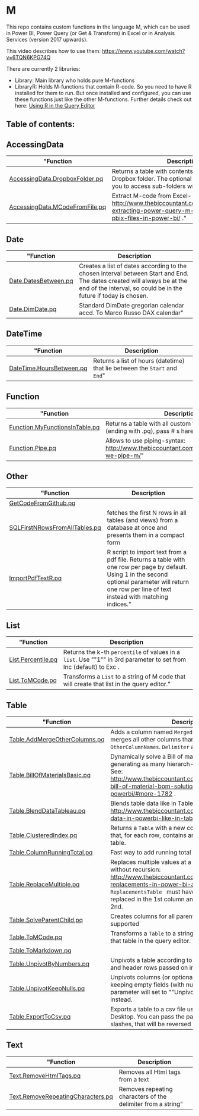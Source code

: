 # M
This repo contains custom functions in the language M, which can be used in Power BI, Power Query (or Get & Transform) in Excel or in Analysis Services (version 2017 upwards).

This video describes how to use them:  https://www.youtube.com/watch?v=6TQN6KPG74Q

There are currently 2 libraries:
+ Library: Main library who holds pure M-functions
+ LibraryR: Holds M-functions that contain R-code. So you need to have R installed for them to run. But once installed and configured, you can use these functions just like the other M-functions. Further details check out here: [Using R in the Query Editor]( https://docs.microsoft.com/en-us/power-bi/desktop-r-in-query-editor)


## Table of contents:

## AccessingData
"Function | Description
-------- | -----------
[AccessingData.DropboxFolder.pq](https://github.com/ImkeF/M/tree/master/Library/AccessingData.DropboxFolder.pq) | Returns a table with contents from your selected Dropbox folder. The optional field 'folder' allows you to access sub-folders within the main folder.
[AccessingData.MCodeFromFile.pq](https://github.com/ImkeF/M/tree/master/Library/AccessingData.MCodeFromFile.pq) | Extract M-code from Excel- or Power BI files, see: http://www.thebiccountant.com/2017/10/15/bulk-extracting-power-query-m-code-from-multiple-pbix-files-in-power-bi/ ."
## Date
"Function | Description
-------- | -----------
[Date.DatesBetween.pq](https://github.com/ImkeF/M/tree/master/Library/Date.DatesBetween.pq) | Creates a list of dates according to the chosen interval between Start and End. The dates created will always be at the end of the interval, so could be in the future if today is chosen.
[Date.DimDate.pq](https://github.com/ImkeF/M/tree/master/Library/Date.DimDate.pq) | Standard DimDate gregorian calendar accd. To Marco Russo DAX calendar"
## DateTime
"Function | Description
-------- | -----------
[DateTime.HoursBetween.pq](https://github.com/ImkeF/M/tree/master/Library/DateTime.HoursBetween.pq) | Returns a list of hours (datetime) that lie between the <code>Start</code> and <code>End</code>"
## Function
"Function | Description
-------- | -----------
[Function.MyFunctionsInTable.pq](https://github.com/ImkeF/M/tree/master/Library/Function.MyFunctionsInTable.pq) | Returns a table with all custom functions in the library (ending with .pq), pass # s hared as environment
[Function.Pipe.pq](https://github.com/ImkeF/M/tree/master/Library/Function.Pipe.pq) | Allows to use piping-syntax: http://www.thebiccountant.com/2017/08/16/should-we-pipe-m/"
## Other
"Function | Description
-------- | -----------
[GetCodeFromGithub.pq](https://github.com/ImkeF/M/tree/master/Library/GetCodeFromGithub.pq) | 
[SQLFirstNRowsFromAllTables.pq](https://github.com/ImkeF/M/tree/master/Library/SQLFirstNRowsFromAllTables.pq) | fetches the first N rows in all tables (and views) from a database at once and presents them in a compact form
[ImportPdfTextR.pq](https://github.com/ImkeF/M/tree/master/LibraryR/ImportPdfTextR.pq) | R script to import text from a pdf file. Returns a table with one row per page by default. Using 1 in the second optional parameter will return one row per line of text instead with matching indices."
## List
"Function | Description
-------- | -----------
[List.Percentile.pq](https://github.com/ImkeF/M/tree/master/Library/List.Percentile.pq) | Returns the k-th <code>percentile</code> of values in a <code>list</code>.  Use ""1"" in 3rd parameter to set from Inc (default) to Exc .
[List.ToMCode.pq](https://github.com/ImkeF/M/tree/master/Library/List.ToMCode.pq) | Transforms a  <code>List</code>  to a string of M code that will create that list in the query editor."
## Table
"Function | Description
-------- | -----------
[Table.AddMergeOtherColumns.pq](https://github.com/ImkeF/M/tree/master/Library/Table.AddMergeOtherColumns.pq) | Adds a column named <code>MergedColumnName</code> to a <code>Table</code> that merges all other columns than named <code>OtherColumnNames</code>. <code>Delimiter</code> as a text string.
[Table.BillOfMaterialsBasic.pq](https://github.com/ImkeF/M/tree/master/Library/Table.BillOfMaterialsBasic.pq) | Dynamically solve a Bill of materials-structure, generating as many hierarch-columns as necessary. See: http://www.thebiccountant.com/2017/05/08/dynamic-bill-of-material-bom-solution-in-excel-and-powerbi/#more-1782 .
[Table.BlendDataTableau.pq](https://github.com/ImkeF/M/tree/master/Library/Table.BlendDataTableau.pq) | Blends table data like in Tableau. See: http://www.thebiccountant.com/2017/02/23/blending-data-in-powerbi-like-in-tableau/
[Table.ClusteredIndex.pq](https://github.com/ImkeF/M/tree/master/Library/Table.ClusteredIndex.pq) | Returns a <code>Table</code> with a new column with a specific <code>name</code> that, for each row, contains an index of the row in the table.
[Table.ColumnRunningTotal.pq](https://github.com/ImkeF/M/tree/master/Library/Table.ColumnRunningTotal.pq) | Fast way to add running total to a table
[Table.ReplaceMultiple.pq](https://github.com/ImkeF/M/tree/master/Library/Table.ReplaceMultiple.pq) | Replaces multiple values at a time in a table column without recursion: http://www.thebiccountant.com/2016/05/22/multiple-replacements-in-power-bi-and-power-query/ The <code>ReplacementsTable </code> must have the values to be replaced in the 1st column and the new value in the 2nd.
[Table.SolveParentChild.pq](https://github.com/ImkeF/M/tree/master/Library/Table.SolveParentChild.pq) | Creates columns for all parents, multiple parents are supported
[Table.ToMCode.pq](https://github.com/ImkeF/M/tree/master/Library/Table.ToMCode.pq) | Transforms a  <code>Table</code>  to a string of M code that will create that table in the query editor.
[Table.ToMarkdown.pq](https://github.com/ImkeF/M/tree/master/Library/Table.ToMarkdown.pq) | 
[Table.UnpivotByNumbers.pq](https://github.com/ImkeF/M/tree/master/Library/Table.UnpivotByNumbers.pq) | Unpivots a table according to the number of columns and header rows passed on in the parameters
[Table.UnpivotKeepNulls.pq](https://github.com/ImkeF/M/tree/master/Library/Table.UnpivotKeepNulls.pq) | Unpivots columns (or optional other columns) while keeping empty fields (with null). Any entry to the 3rd parameter will set to ""Unpivot Other Columns"" instead.
[Table.ExportToCsv.pq](https://github.com/ImkeF/M/tree/master/LibraryR/Table.ExportToCsv.pq) | Exports a table to a csv file using R-script in PowerBI Desktop. You can pass the path in with backward-slashes, that will be reversed automatically."
## Text
"Function | Description
-------- | -----------
[Text.RemoveHtmlTags.pq](https://github.com/ImkeF/M/tree/master/Library/Text.RemoveHtmlTags.pq) | Removes all Html tags from a text
[Text.RemoveRepeatingCharacters.pq](https://github.com/ImkeF/M/tree/master/Library/Text.RemoveRepeatingCharacters.pq) | Removes repeating characters of the delimiter from a string"
